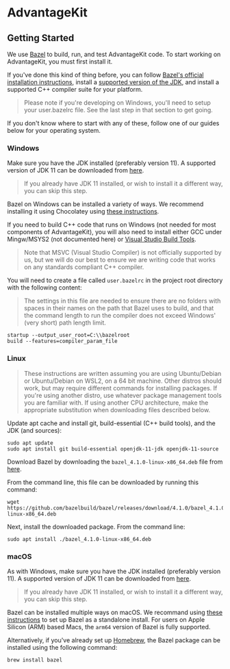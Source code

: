 # AdvantageKit

## Getting Started

We use [Bazel](https://bazel.build/) to build, run, and test AdvantageKit code.  To start working on AdvantageKit, you must first install it.

If you've done this kind of thing before, you can follow [Bazel's official installation instructions](https://docs.bazel.build/versions/main/install.html), install a [supported version of the JDK](https://adoptium.net/?variant=openjdk11&jvmVariant=hotspot), and install a supported C++ compiler suite for your platform.
> Please note if you're developing on Windows, you'll need to setup your user.bazelrc file.  See the last step in that section to get going.

If you don't know where to start with any of these, follow one of our guides below for your operating system.

### Windows

Make sure you have the JDK installed (preferably version 11).  A supported version of JDK 11 can be downloaded from [here](https://adoptium.net/?variant=openjdk11&jvmVariant=hotspot).
> If you already have JDK 11 installed, or wish to install it a different way, you can skip this step.

Bazel on Windows can be installed a variety of ways.  We recommend installing it using Chocolatey using [these instructions](https://docs.bazel.build/versions/main/install-windows.html#using-chocolatey).

If you need to build C++ code that runs on Windows (not needed for most components of AdvantageKit), you will also need to install either GCC under Mingw/MSYS2 (not documented here) or [Visual Studio Build Tools](https://visualstudio.microsoft.com/downloads/?q=build+tools#build-tools-for-visual-studio-2022).
> Note that MSVC (Visual Studio Compiler) is not officially supported by us, but we will do our best to ensure we are writing code that works on any standards compliant C++ compiler.

You will need to create a file called `user.bazelrc` in the project root directory with the following content:
> The settings in this file are needed to ensure there are no folders with spaces in their names on the path that Bazel uses to build, and that the command length to run the compiler does not exceed Windows' (very short) path length limit.
```
startup --output_user_root=C:\\bazelroot
build --features=compiler_param_file
```

### Linux

>These instructions are written assuming you are using Ubuntu/Debian or Ubuntu/Debian on WSL2, on a 64 bit machine.  Other distros should work, but may require different commands for installing packages.  If you're using another distro, use whatever package management tools you are familiar with.  If using another CPU architecture, make the appropriate substitution when downloading files described below.

Update apt cache and install git, build-essential (C++ build tools), and the JDK (and sources):
```console
sudo apt update
sudo apt install git build-essential openjdk-11-jdk openjdk-11-source
```

Download Bazel by downloading the `bazel_4.1.0-linux-x86_64.deb` file from [here](https://github.com/bazelbuild/bazel/releases/tag/4.1.0).

From the command line, this file can be downloaded by running this command:
```console
wget https://github.com/bazelbuild/bazel/releases/download/4.1.0/bazel_4.1.0-linux-x86_64.deb
```

Next, install the downloaded package.  From the command line:
```console
sudo apt install ./bazel_4.1.0-linux-x86_64.deb
```

### macOS

As with Windows, make sure you have the JDK installed (preferably version 11). A supported version of JDK 11 can be downloaded from [here](https://adoptium.net/?variant=openjdk11&jvmVariant=hotspot).
> If you already have JDK 11 installed, or wish to install it a different way, you can skip this step.

Bazel can be installed multiple ways on macOS. We recommand using [these instructions](https://docs.bazel.build/versions/main/install-os-x.html#install-with-installer-mac-os-x) to set up Bazel as a standalone install. For users on Apple Silicon (ARM) based Macs, the `arm64` version of Bazel is fully supported.

Alternatively, if you've already set up [Homebrew](https://docs.bazel.build/versions/main/install-os-x.html#install-with-installer-mac-os-x), the Bazel package can be installed using the following command:
```
brew install bazel
```